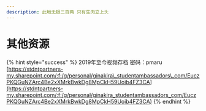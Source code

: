 ```yaml
---
description: 此地无银三百两 只有生肉立上头
---
```


# 其他资源

{% hint style="success" %}
2019年至今视频存档 密码：pmaru  [https://stdntpartners-my.sharepoint.com/:f:/g/personal/ginakira\_studentambassadors\_com/EuczPKQGuNZArc4Be2xXMrkBwkDg8MpCkH59Uoib4FZ3CA](https://stdntpartners-my.sharepoint.com/:f:/g/personal/ginakira_studentambassadors_com/EuczPKQGuNZArc4Be2xXMrkBwkDg8MpCkH59Uoib4FZ3CA)
{% endhint %}





